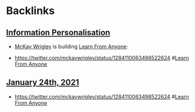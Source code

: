 
# Backlinks
## [Information Personalisation](<Information Personalisation.md>)
- [McKay Wrigley](<McKay Wrigley.md>) is building [Learn From Anyone](<Learn From Anyone.md>):

- https://twitter.com/mckaywrigley/status/1284110063498522624 #[Learn From Anyone](<Learn From Anyone.md>)

## [January 24th, 2021](<January 24th, 2021.md>)
- https://twitter.com/mckaywrigley/status/1284110063498522624 #[Learn From Anyone](<Learn From Anyone.md>)

